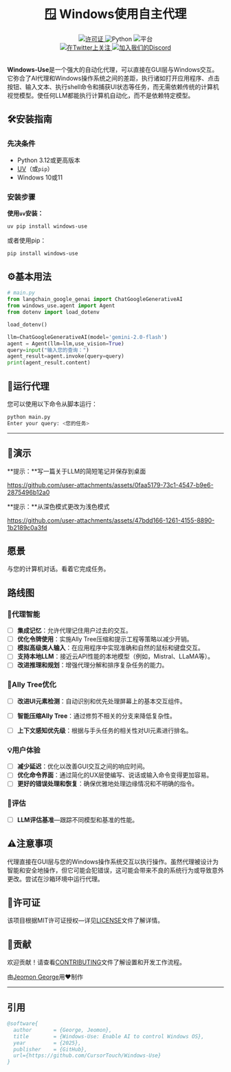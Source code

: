 <div align="center">

  <h1>🪟 Windows使用自主代理</h1>

  <a href="https://github.com/CursorTouch/windows-use/blob/main/LICENSE">
    <img src="https://img.shields.io/badge/license-MIT-green" alt="许可证">
  </a>
  <img src="https://img.shields.io/badge/python-3.12%2B-blue" alt="Python">
  <img src="https://img.shields.io/badge/Platform-Windows%2010%20%7C%2011-blue" alt="平台">
  <br>

  <a href="https://x.com/CursorTouch">
    <img src="https://img.shields.io/badge/follow-%40CursorTouch-1DA1F2?logo=twitter&style=flat" alt="在Twitter上关注">
  </a>
  <a href="https://discord.com/invite/Aue9Yj2VzS">
    <img src="https://img.shields.io/badge/Join%20on-Discord-5865F2?logo=discord&logoColor=white&style=flat" alt="加入我们的Discord">
  </a>

</div>

<br>

**Windows-Use**是一个强大的自动化代理，可以直接在GUI层与Windows交互。它弥合了AI代理和Windows操作系统之间的差距，执行诸如打开应用程序、点击按钮、输入文本、执行shell命令和捕获UI状态等任务，而无需依赖传统的计算机视觉模型。使任何LLM都能执行计算机自动化，而不是依赖特定模型。

## 🛠️安装指南

### **先决条件**

- Python 3.12或更高版本
- [UV](https://github.com/astral-sh/uv)（或`pip`）
- Windows 10或11

### **安装步骤**

**使用`uv`安装：**

```bash
uv pip install windows-use
````

或者使用pip：

```bash
pip install windows-use
```

## ⚙️基本用法

```python
# main.py
from langchain_google_genai import ChatGoogleGenerativeAI
from windows_use.agent import Agent
from dotenv import load_dotenv

load_dotenv()

llm=ChatGoogleGenerativeAI(model='gemini-2.0-flash')
agent = Agent(llm=llm,use_vision=True)
query=input("输入您的查询：")
agent_result=agent.invoke(query=query)
print(agent_result.content)
```

## 🤖运行代理

您可以使用以下命令从脚本运行：

```bash
python main.py
Enter your query: <您的任务>
```

---

## 🎥演示

**提示：**写一篇关于LLM的简短笔记并保存到桌面

<https://github.com/user-attachments/assets/0faa5179-73c1-4547-b9e6-2875496b12a0>

**提示：**从深色模式更改为浅色模式

<https://github.com/user-attachments/assets/47bdd166-1261-4155-8890-1b2189c0a3fd>

## 愿景

与您的计算机对话。看着它完成任务。

## 路线图

### 🤖代理智能

* [ ] **集成记忆**：允许代理记住用户过去的交互。
* [ ] **优化令牌使用**：实施Ally Tree压缩和提示工程等策略以减少开销。
* [ ] **模拟高级类人输入**：在应用程序中实现准确和自然的鼠标和键盘交互。
* [ ] **支持本地LLM**：接近云API性能的本地模型（例如，Mistral、LLaMA等）。
* [ ] **改进推理和规划**：增强代理分解和排序复杂任务的能力。

### 🌳Ally Tree优化

* [ ] **改进UI元素检测**：自动识别和优先处理屏幕上的基本交互组件。

* [ ] **智能压缩Ally Tree**：通过修剪不相关的分支来降低复杂性。
* [ ] **上下文感知优先级**：根据与手头任务的相关性对UI元素进行排名。

### 💡用户体验

* [ ] **减少延迟**：优化以改善GUI交互之间的响应时间。
* [ ] **优化命令界面**：通过简化的UX层使编写、说话或输入命令变得更加容易。
* [ ] **更好的错误处理和恢复**：确保优雅地处理边缘情况和不明确的指令。

### 🧪评估

* [ ] **LLM评估基准**—跟踪不同模型和基准的性能。

## ⚠️注意事项

代理直接在GUI层与您的Windows操作系统交互以执行操作。虽然代理被设计为智能和安全地操作，但它可能会犯错误，这可能会带来不良的系统行为或导致意外更改。尝试在沙箱环境中运行代理。

## 🪪许可证

该项目根据MIT许可证授权—详见[LICENSE](LICENSE)文件了解详情。

## 🤝贡献

欢迎贡献！请查看[CONTRIBUTING](CONTRIBUTING)文件了解设置和开发工作流程。

由[Jeomon George](https://github.com/Jeomon)用❤️制作

---

## 引用

```bibtex
@software{
  author       = {George, Jeomon},
  title        = {Windows-Use: Enable AI to control Windows OS},
  year         = {2025},
  publisher    = {GitHub},
  url={https://github.com/CursorTouch/Windows-Use}
}
```